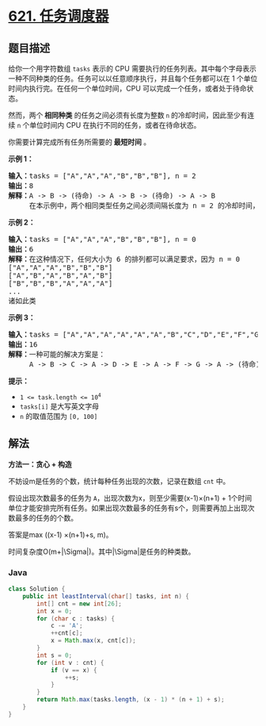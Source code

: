 # [621. 任务调度器](https://leetcode.cn/problems/task-scheduler)

## 题目描述

<p>给你一个用字符数组 <code>tasks</code> 表示的 CPU 需要执行的任务列表。其中每个字母表示一种不同种类的任务。任务可以以任意顺序执行，并且每个任务都可以在 1 个单位时间内执行完。在任何一个单位时间，CPU 可以完成一个任务，或者处于待命状态。</p>

<p>然而，两个<strong> 相同种类</strong> 的任务之间必须有长度为整数<strong> </strong><code>n</code><strong> </strong>的冷却时间，因此至少有连续 <code>n</code> 个单位时间内 CPU 在执行不同的任务，或者在待命状态。</p>

<p>你需要计算完成所有任务所需要的<strong> 最短时间</strong> 。</p>



<p><strong>示例 1：</strong></p>

<pre>
<strong>输入：</strong>tasks = ["A","A","A","B","B","B"], n = 2
<strong>输出：</strong>8
<strong>解释：</strong>A -> B -> (待命) -> A -> B -> (待命) -> A -> B
     在本示例中，两个相同类型任务之间必须间隔长度为 n = 2 的冷却时间，而执行一个任务只需要一个单位时间，所以中间出现了（待命）状态。 </pre>

<p><strong>示例 2：</strong></p>

<pre>
<strong>输入：</strong>tasks = ["A","A","A","B","B","B"], n = 0
<strong>输出：</strong>6
<strong>解释：</strong>在这种情况下，任何大小为 6 的排列都可以满足要求，因为 n = 0
["A","A","A","B","B","B"]
["A","B","A","B","A","B"]
["B","B","B","A","A","A"]
...
诸如此类
</pre>

<p><strong>示例 3：</strong></p>

<pre>
<strong>输入：</strong>tasks = ["A","A","A","A","A","A","B","C","D","E","F","G"], n = 2
<strong>输出：</strong>16
<strong>解释：</strong>一种可能的解决方案是：
     A -> B -> C -> A -> D -> E -> A -> F -> G -> A -> (待命) -> (待命) -> A -> (待命) -> (待命) -> A
</pre>



<p><strong>提示：</strong></p>

<ul>
	<li><code>1 <= task.length <= 10<sup>4</sup></code></li>
	<li><code>tasks[i]</code> 是大写英文字母</li>
	<li><code>n</code> 的取值范围为 <code>[0, 100]</code></li>
</ul>

## 解法

**方法一：贪心 + 构造**

不妨设m是任务的个数，统计每种任务出现的次数，记录在数组 `cnt` 中。

假设出现次数最多的任务为 `A`，出现次数为x，则至少需要(x-1)×(n+1) + 1个时间单位才能安排完所有任务。如果出现次数最多的任务有s个，则需要再加上出现次数最多的任务的个数。

答案是max ((x-1) ×(n+1)+s, m)。

时间复杂度O(m+|\Sigma|)。其中|\Sigma|是任务的种类数。

### **Java**

```java
class Solution {
    public int leastInterval(char[] tasks, int n) {
        int[] cnt = new int[26];
        int x = 0;
        for (char c : tasks) {
            c -= 'A';
            ++cnt[c];
            x = Math.max(x, cnt[c]);
        }
        int s = 0;
        for (int v : cnt) {
            if (v == x) {
                ++s;
            }
        }
        return Math.max(tasks.length, (x - 1) * (n + 1) + s);
    }
}
```
